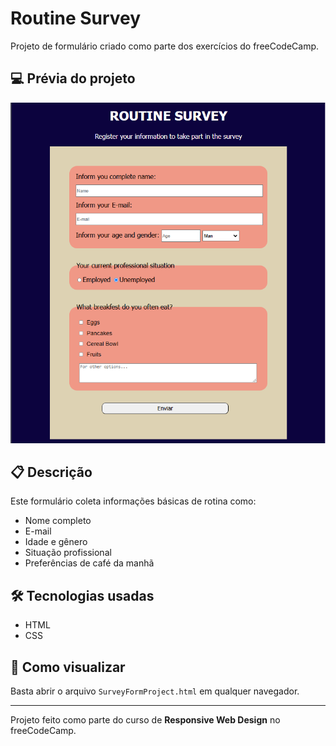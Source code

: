 
# Routine Survey

Projeto de formulário criado como parte dos exercícios do freeCodeCamp.

## 💻 Prévia do projeto

![Screenshot do formulário](PicWebPage.png)

## 📋 Descrição

Este formulário coleta informações básicas de rotina como:
- Nome completo
- E-mail
- Idade e gênero
- Situação profissional
- Preferências de café da manhã

## 🛠️ Tecnologias usadas

- HTML
- CSS

## 📁 Como visualizar

Basta abrir o arquivo `SurveyFormProject.html` em qualquer navegador.

---

Projeto feito como parte do curso de **Responsive Web Design** no freeCodeCamp.
